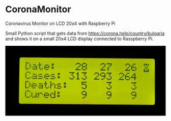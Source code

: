 # CoronaMonitor
Coronavirus Monitor on LCD 20x4 with Raspberry Pi

Small Python script that gets data from https://corona.help/country/bulgaria and shows it on a small 20x4 LCD display connected to Rasspberry Pi.

![alt text](https://github.com/herrnikolov/CoronaMonitor/blob/master/CoronaMonitor.jpg)